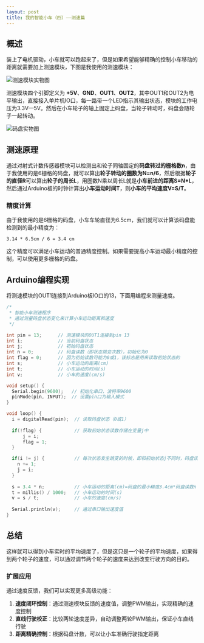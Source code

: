 ```yaml
---
layout: post
title: 我的智能小车（四）——测速篇
---
```


## 概述

装上了电机驱动，小车就可以跑起来了，但是如果希望能够精确的控制小车移动的距离就需要加上测速模块，下图是我使用的测速模块：

![测速模块实物图](https://f002.backblazeb2.com/file/as-cdn/blog/%E6%B5%8B%E9%80%9F%E6%A8%A1%E5%9D%97.jpg)

测速模块四个引脚定义为 **+5V**、**GND**、**OUT1**、**OUT2**，其中OUT1和OUT2为电平输出，直接接入单片机IO口，每一路带一个LED指示其输出状态，模块的工作电压为3.3V—5V。然后在小车轮子的轴上固定上码盘，当轮子转动时，码盘会随轮子一起转动。

![码盘实物图](https://f002.backblazeb2.com/file/as-cdn/blog/%E7%A0%81%E7%9B%98.jpg)

## 测速原理

通过对射式计数传感器模块可以检测出和轮子同轴固定的**码盘转过的栅格数n**，由于我使用的是6栅格的码盘，就可以算出**轮子转动的圈数为N=n/6**，然后根据**轮子的直径R**可以算出**轮子的周长L**，用圈数N乘以周长L就是**小车前进的距离S=N*L**，然后通过Arduino板的时钟计算出**小车运动时间T**，则**小车的平均速度V=S/T**。

### 精度计算

由于我使用的是6栅格的码盘，小车车轮直径为6.5cm，我们就可以计算该码盘能检测到的最小精度为：

```
3.14 * 6.5cm / 6 = 3.4 cm
```

这个精度可以满足小车运动的普通精度控制。如果需要提高小车运动最小精度的控制，可以使用更多栅格的码盘。

## Arduino编程实现

将测速模块的OUT1连接到Arduino板IO口的13，下面用编程来测量速度。

```c
/*
 * 智能小车测速程序
 * 通过测量码盘状态变化来计算小车运动距离和速度
 */

int pin = 13;      // 测速模块的OUT1连接到pin 13
int i;             // 当前码盘状态
int j;             // 初始码盘状态
int n = 0;         // 码盘读数（即状态跳变次数），初始化为0
int flag = 0;      // 因为初始读数可能为0或1，该标志是用来读取初始状态的
int s;             // 小车运动的距离(cm)
int t;             // 小车运动的时间(s)
int v;             // 小车的速度(cm/s)

void setup() {
  Serial.begin(9600);   // 初始化串口，波特率9600
  pinMode(pin, INPUT);  // 设置pin口为输入模式
}

void loop() {
  i = digitalRead(pin);  // 读取码盘状态（0或1）
  
  if(!flag) {            // 获取初始状态读数存储在变量j中
      j = i;
      flag = 1;
  }

  if(i != j) {           // 每次状态发生跳变的时候，即和初始状态j不同时，码盘读数增加1
    n += 1;
    j = i;
  }
  
  s = 3.4 * n;           // 小车运动的距离(cm)=码盘的最小精度3.4cm*码盘读数n
  t = millis() / 1000;   // 小车运动的时间(s)
  v = s / t;             // 小车的速度(cm/s)
  
  Serial.println(v);     // 通过串口输出速度值
}
```

## 总结

这样就可以得到小车实时的平均速度了，但是这只是一个轮子的平均速度，如果得到两个轮子的速度，可以通过调节两个轮子的速度来达到改变行驶方向的目的。

### 扩展应用

通过速度反馈，我们可以实现更多高级功能：

1. **速度闭环控制**：通过测速模块反馈的速度值，调整PWM输出，实现精确的速度控制
2. **直线行驶校正**：比较两轮速度差异，自动调整两轮PWM输出，保证小车直线行驶
3. **距离精确控制**：根据码盘计数，可以让小车准确行驶指定距离
